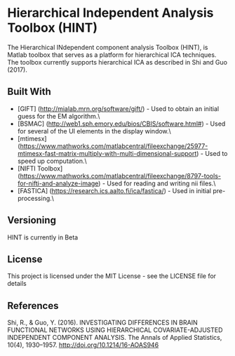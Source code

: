 
# Hierarchical Independent Analysis Toolbox (HINT)

The Hierarchical INdependent component analysis Toolbox (HINT), is Matlab toolbox that serves as a platform for hierarchical ICA techniques. The toolbox currently supports hierarchical ICA as described in Shi and Guo (2017). 

## Built With

* [GIFT] (http://mialab.mrn.org/software/gift/) - Used to obtain an initial guess for the EM algorithm.\
* [BSMAC] (http://web1.sph.emory.edu/bios/CBIS/software.html#) - Used for several of the UI elements in the display window.\
* [mtimesx] (https://www.mathworks.com/matlabcentral/fileexchange/25977-mtimesx-fast-matrix-multiply-with-multi-dimensional-support) - Used to speed up computation.\
* [NIFTI Toolbox] (https://www.mathworks.com/matlabcentral/fileexchange/8797-tools-for-nifti-and-analyze-image) - Used for reading and writing nii files.\
* [FASTICA] (https://research.ics.aalto.fi/ica/fastica/) - Used in initial pre-processing.\

## Versioning

HINT is currently in Beta

## License

This project is licensed under the MIT License - see the LICENSE file for details

## References

Shi, R., & Guo, Y. (2016). INVESTIGATING DIFFERENCES IN BRAIN FUNCTIONAL NETWORKS USING HIERARCHICAL COVARIATE-ADJUSTED INDEPENDENT COMPONENT ANALYSIS. The Annals of Applied Statistics, 10(4), 1930–1957. http://doi.org/10.1214/16-AOAS946

